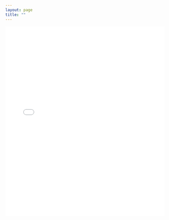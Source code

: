 ```yaml
---
layout: page
title: ""
---
```



<embed src="assets/Ditmore_CV_8.29.23.pdf" type="application/pdf" width="100%" height="600px" />


